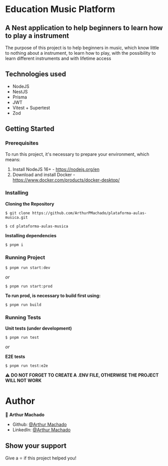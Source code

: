 # Education Music Platform

## A Nest application to help beginners to learn how to play a instrument

The purpose of this project is to help beginners in music, which know little to nothing about a instrument,
to learn how to play, with the possibility to learn different instruments and with lifetime access

## Technologies used

* NodeJS
* NestJS
* Prisma
* JWT
* Vitest + Supertest
* Zod

## Getting Started
### Prerequisites

To run this project, it's necessary to prepare your environment, which means:

1. Install NodeJS 16+ - https://nodejs.org/en
2. Download and install Docker - https://www.docker.com/products/docker-desktop/

### Installing
**Cloning the Repository**
```
$ git clone https://github.com/ArthurPMachado/plataforma-aulas-musica.git

$ cd plataforma-aulas-musica
```
**Installing dependencies**

```
$ pnpm i
```

### Running Project

```
$ pnpm run start:dev
```

_or_

```
$ pnpm run start:prod
```
**To run prod, is necessary to build first using:**

```
$ pnpm run build
```


### Running Tests
**Unit tests (under development)**
```
$ pnpm run test
```

_or_

**E2E tests**
```
$ pnpm run test:e2e
```

⚠️ **DO NOT FORGET TO CREATE A .ENV FILE, OTHERWISE THE PROJECT WILL NOT WORK**

# Author

👤 **Arthur Machado**

- Github: [@Arthur Machado](https://github.com/ArthurPMachado)
- LinkedIn: [@Arthur Machado](https://linkedin.com/in/arthurpmachado)

## Show your support

Give a ⭐️ if this project helped you!
